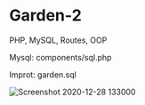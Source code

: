 # Garden-2
PHP, MySQL, Routes, OOP

Mysql:
components/sql.php

Improt:
garden.sql

![Screenshot 2020-12-28 133000](https://user-images.githubusercontent.com/70883106/103211418-cfd3ca00-4910-11eb-8ba0-c447508db2e2.jpg)
